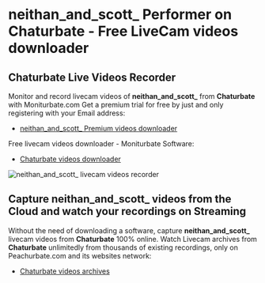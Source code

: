 # neithan_and_scott_ Performer on Chaturbate - Free LiveCam videos downloader

## Chaturbate Live Videos Recorder

Monitor and record livecam videos of **neithan_and_scott_** from **Chaturbate** with Moniturbate.com
Get a premium trial for free by just and only registering with your Email address:
* [neithan_and_scott_ Premium videos downloader](https://moniturbate.com/request-demo-licence-key.html)

Free livecam videos downloader - Moniturbate Software:
* [Chaturbate videos downloader](https://moniturbate.com/moniturbate-download-software.html)

![neithan_and_scott_ livecam videos recorder](https://peachurnet.com/templates/moniturbate-software.png)


## Capture neithan_and_scott_ videos from the Cloud and watch your recordings on Streaming

Without the need of downloading a software, capture **neithan_and_scott_** livecam videos from **Chaturbate** 100% online.
Watch Livecam archives from **Chaturbate** unlimitedly from thousands of existing recordings, only on Peachurbate.com and its websites network:
* [Chaturbate videos archives](https://peachurnet.com/)